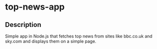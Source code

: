 top-news-app
====================

Description
---------------------

Simple app in Node.js that fetches top news from sites like bbc.co.uk and sky.com and displays them on a simple page.